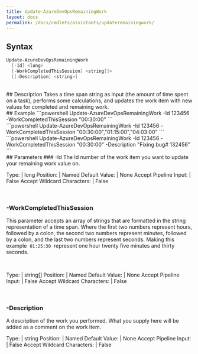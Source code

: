 ```yaml
---
title: Update-AzureDevOpsRemainingWork
layout: docs
permalink: /docs/cmdlets/assistants/updateremainingwork/
---
```


## Syntax
```powershell
Update-AzureDevOpsRemainingWork
  [-Id] <long>
  [-WorkCompletedThisSession] <string[]>
  [[-Description] <string>]
```

<br>
## Description
Takes a time span string as input (the amount of time spent on a task), performs some calculations, and updates the work item with new values for completed and remaining work.

<br>
## Example
```powershell
Update-AzureDevOpsRemainingWork -Id 123456 -WorkCompletedThisSession "00:30:00"
```
<br>
```powershell
Update-AzureDevOpsRemainingWork -Id 123456 -WorkCompletedThisSession "00:30:00","01:15:00","04:03:00"
```
<br>
```powershell
Update-AzureDevOpsRemainingWork -Id 123456 -WorkCompletedThisSession "00:30:00" -Description "Fixing bug# 132456"
```

<br>
## Parameters
### -Id
The Id number of the work item you want to update your remaining work value on.

<br>

Type: | long
Position: | Named
Default Value: | None
Accept Pipeline Input: | False
Accept Wildcard Characters: | False

<br>

### -WorkCompletedThisSession
This parameter accepts an array of strings that are formatted in the string representation of a time span.  Where the first two numbers represent hours, followed by a colon, the second two numbers represent minutes, followed by a colon, and the last two numbers represent seconds.  Making this example &nbsp;`01:25:30`&nbsp; represent one hour twenty five minutes and thirty seconds.

<br>

Type: | string[]
Position: | Named
Default Value: | None
Accept Pipeline Input: | False
Accept Wildcard Characters: | False

<br>

### -Description
A description of the work you performed.  What you supply here will be added as a comment on the work item.

Type: | string
Position: | Named
Default Value: | None
Accept Pipeline Input: | False
Accept Wildcard Characters: | False